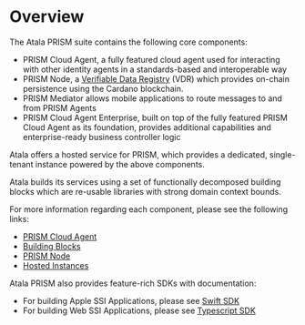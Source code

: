 # Overview

The Atala PRISM suite contains the following core components:

- PRISM Cloud Agent, a fully featured cloud agent used for interacting with other identity agents in a standards-based and interoperable way
- PRISM Node, a [Verifiable Data Registry](/documentation/docs/concepts/glossary.md#verifiable-data-registry) (VDR) which provides on-chain persistence using the Cardano blockchain.
- PRISM Mediator allows mobile applications to route messages to and from PRISM Agents
- PRISM Cloud Agent Enterprise, built on top of the fully featured PRISM Cloud Agent as its foundation, provides additional capabilities and enterprise-ready business controller logic

Atala offers a hosted service for PRISM, which provides a dedicated, single-tenant instance powered by the above components.

Atala builds its services using a set of functionally decomposed building blocks which are re-usable libraries with strong domain context bounds.

For more information regarding each component, please see the following links:
  - [PRISM Cloud Agent](prism-cloud-agent/overview)
  - [Building Blocks](prism-cloud-agent/building-blocks)
  - [PRISM Node](prism-node)
  - [Hosted Instances](infrastructure/hosted-instances)
  
Atala PRISM also provides feature-rich SDKs with documentation:
  - For building Apple SSI Applications, please see [Swift SDK](https://swift-docs.atalaprism.io/)
  - For building Web SSI Applications, please see [Typescript SDK](../../wallet-sdk-ts)
